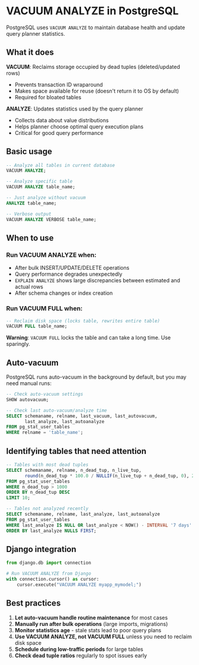 # VACUUM ANALYZE in PostgreSQL

PostgreSQL uses `VACUUM ANALYZE` to maintain database health and update query planner statistics.

## What it does

**VACUUM**: Reclaims storage occupied by dead tuples (deleted/updated rows)
- Prevents transaction ID wraparound
- Makes space available for reuse (doesn't return it to OS by default)
- Required for bloated tables

**ANALYZE**: Updates statistics used by the query planner
- Collects data about value distributions
- Helps planner choose optimal query execution plans
- Critical for good query performance

## Basic usage

```sql
-- Analyze all tables in current database
VACUUM ANALYZE;

-- Analyze specific table
VACUUM ANALYZE table_name;

-- Just analyze without vacuum
ANALYZE table_name;

-- Verbose output
VACUUM ANALYZE VERBOSE table_name;
```

## When to use

### Run VACUUM ANALYZE when:
- After bulk INSERT/UPDATE/DELETE operations
- Query performance degrades unexpectedly
- `EXPLAIN ANALYZE` shows large discrepancies between estimated and actual rows
- After schema changes or index creation

### Run VACUUM FULL when:
```sql
-- Reclaim disk space (locks table, rewrites entire table)
VACUUM FULL table_name;
```
**Warning**: `VACUUM FULL` locks the table and can take a long time. Use sparingly.

## Auto-vacuum

PostgreSQL runs auto-vacuum in the background by default, but you may need manual runs:

```sql
-- Check auto-vacuum settings
SHOW autovacuum;

-- Check last auto-vacuum/analyze time
SELECT schemaname, relname, last_vacuum, last_autovacuum,
       last_analyze, last_autoanalyze
FROM pg_stat_user_tables
WHERE relname = 'table_name';
```

## Identifying tables that need attention

```sql
-- Tables with most dead tuples
SELECT schemaname, relname, n_dead_tup, n_live_tup,
       round(n_dead_tup * 100.0 / NULLIF(n_live_tup + n_dead_tup, 0), 2) AS dead_pct
FROM pg_stat_user_tables
WHERE n_dead_tup > 1000
ORDER BY n_dead_tup DESC
LIMIT 10;

-- Tables not analyzed recently
SELECT schemaname, relname, last_analyze, last_autoanalyze
FROM pg_stat_user_tables
WHERE last_analyze IS NULL OR last_analyze < NOW() - INTERVAL '7 days'
ORDER BY last_analyze NULLS FIRST;
```

## Django integration

```python
from django.db import connection

# Run VACUUM ANALYZE from Django
with connection.cursor() as cursor:
    cursor.execute("VACUUM ANALYZE myapp_mymodel;")
```

## Best practices

1. **Let auto-vacuum handle routine maintenance** for most cases
2. **Manually run after bulk operations** (large imports, migrations)
3. **Monitor statistics age** - stale stats lead to poor query plans
4. **Use VACUUM ANALYZE, not VACUUM FULL** unless you need to reclaim disk space
5. **Schedule during low-traffic periods** for large tables
6. **Check dead tuple ratios** regularly to spot issues early
